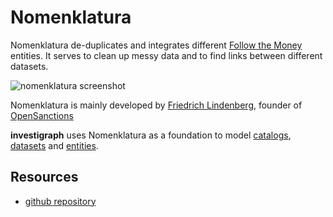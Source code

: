 # Nomenklatura

Nomenklatura de-duplicates and integrates different [Follow the Money](https://followthemoney.tech) entities. It serves to clean up messy data and to find links between different datasets.

![nomenklatura screenshot](https://github.com/opensanctions/nomenklatura/raw/main/docs/screenshot.png)

Nomenklatura is mainly developed by [Friedrich Lindenberg](https://pudo.org), founder of [OpenSanctions](https://opensanctions.org)

**investigraph** uses Nomenklatura as a foundation to model [catalogs](../concepts/catalog.md), [datasets](../concepts/dataset.md) and [entities](../concepts/entity.md).

## Resources

- [github repository](https://github.com/opensanctions/nomenklatura)
